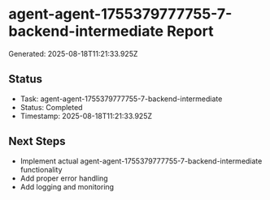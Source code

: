# agent-agent-1755379777755-7-backend-intermediate Report

Generated: 2025-08-18T11:21:33.925Z

## Status
- Task: agent-agent-1755379777755-7-backend-intermediate
- Status: Completed
- Timestamp: 2025-08-18T11:21:33.925Z

## Next Steps
- Implement actual agent-agent-1755379777755-7-backend-intermediate functionality
- Add proper error handling
- Add logging and monitoring
